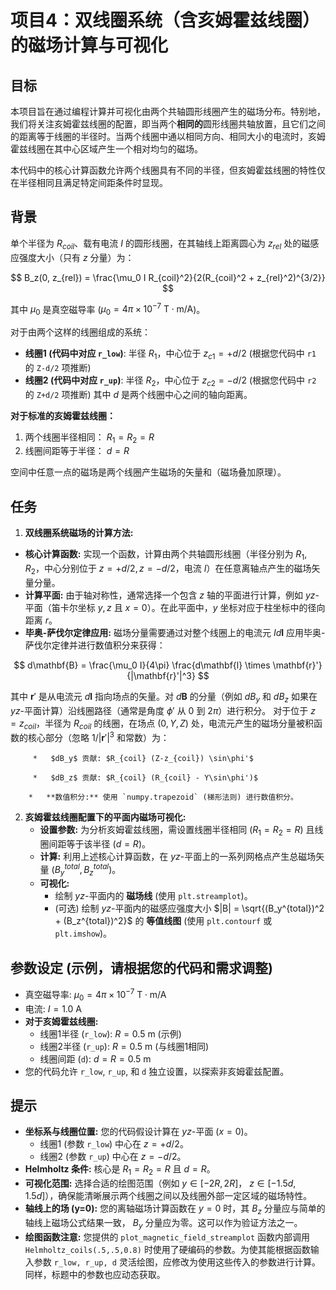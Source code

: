 # 项目4：双线圈系统（含亥姆霍兹线圈）的磁场计算与可视化

## 目标

本项目旨在通过编程计算并可视化由两个共轴圆形线圈产生的磁场分布。特别地，我们将关注亥姆霍兹线圈的配置，即当两个**相同的**圆形线圈共轴放置，且它们之间的距离等于线圈的半径时。当两个线圈中通以相同方向、相同大小的电流时，亥姆霍兹线圈在其中心区域产生一个相对均匀的磁场。

本代码中的核心计算函数允许两个线圈具有不同的半径，但亥姆霍兹线圈的特性仅在半径相同且满足特定间距条件时显现。

## 背景

单个半径为 $R_{coil}$、载有电流 $I$ 的圆形线圈，在其轴线上距离圆心为 $z_{rel}$ 处的磁感应强度大小（只有 $z$ 分量）为：

$$
B_z(0, z_{rel}) = \frac{\mu_0 I R_{coil}^2}{2(R_{coil}^2 + z_{rel}^2)^{3/2}}
$$

其中 $\mu_0$ 是真空磁导率 ($\mu_0 = 4\pi \times 10^{-7} \text{ T}\cdot\text{m/A}$)。

对于由两个这样的线圈组成的系统：
*   **线圈1 (代码中对应 `r_low`)**: 半径 $R_1$，中心位于 $z_{c1} = +d/2$ (根据您代码中 `r1` 的 `Z-d/2` 项推断)
*   **线圈2 (代码中对应 `r_up`)**: 半径 $R_2$，中心位于 $z_{c2} = -d/2$ (根据您代码中 `r2` 的 `Z+d/2` 项推断)
其中 $d$ 是两个线圈中心之间的轴向距离。

**对于标准的亥姆霍兹线圈：**
1.  两个线圈半径相同： $R_1 = R_2 = R$
2.  线圈间距等于半径： $d = R$

空间中任意一点的磁场是两个线圈产生磁场的矢量和（磁场叠加原理）。

## 任务

1.  **双线圈系统磁场的计算方法:**
*   **核心计算函数:** 实现一个函数，计算由两个共轴圆形线圈（半径分别为 $R_1, R_2$，中心分别位于 $z=+d/2, z=-d/2$，电流 $I$）在任意离轴点产生的磁场矢量分量。
*   **计算平面:** 由于轴对称性，通常选择一个包含 $z$ 轴的平面进行计算，例如 $yz$-平面（笛卡尔坐标 $y, z$ 且 $x=0$）。在此平面中，$y$ 坐标对应于柱坐标中的径向距离 $r$。
*   **毕奥-萨伐尔定律应用:** 磁场分量需要通过对整个线圈上的电流元 $Id\mathbf{l}$ 应用毕奥-萨伐尔定律并进行数值积分来获得：

$$ d\mathbf{B} = \frac{\mu_0 I}{4\pi} \frac{d\mathbf{l} \times \mathbf{r}'}{|\mathbf{r}'|^3} $$

其中 $\mathbf{r}'$ 是从电流元 $d\mathbf{l}$ 指向场点的矢量。对 $d\mathbf{B}$ 的分量（例如 $dB_y$ 和 $dB_z$ 如果在 $yz$-平面计算）沿线圈路径（通常是角度 $\phi'$ 从 $0$ 到 $2\pi$）进行积分。
对于位于 $z=z_{coil}$，半径为 $R_{coil}$ 的线圈，在场点 $(0,Y,Z)$ 处，电流元产生的磁场分量被积函数的核心部分（忽略 $1/|\mathbf{r}'|^3$ 和常数）为：

         *   $dB_y$ 贡献: $R_{coil} (Z-z_{coil}) \sin\phi'$

         *   $dB_z$ 贡献: $R_{coil} (R_{coil} - Y\sin\phi')$
         
        *   **数值积分:** 使用 `numpy.trapezoid` (梯形法则) 进行数值积分。

2.  **亥姆霍兹线圈配置下的平面内磁场可视化:**
    *   **设置参数:** 为分析亥姆霍兹线圈，需设置线圈半径相同 ($R_1=R_2=R$) 且线圈间距等于该半径 ($d=R$)。
    *   **计算:** 利用上述核心计算函数，在 $yz$-平面上的一系列网格点产生总磁场矢量 $(B_y^{total}, B_z^{total})$。
    *   **可视化:**
        *   绘制 $yz$-平面内的 **磁场线** (使用 `plt.streamplot`)。
        *   (可选) 绘制 $yz$-平面内的磁感应强度大小 $|B| = \sqrt{(B_y^{total})^2 + (B_z^{total})^2}$ 的 **等值线图** (使用 `plt.contourf` 或 `plt.imshow`)。

## 参数设定 (示例，请根据您的代码和需求调整)

*   真空磁导率: $\mu_0 = 4\pi \times 10^{-7} \text{ T}\cdot\text{m/A}$
*   电流: $I = 1.0 \text{ A}$
*   **对于亥姆霍兹线圈:**
    *   线圈1半径 (`r_low`): $R = 0.5 \text{ m}$ (示例)
    *   线圈2半径 (`r_up`): $R = 0.5 \text{ m}$ (与线圈1相同)
    *   线圈间距 (`d`): $d = R = 0.5 \text{ m}$
*   您的代码允许 `r_low`, `r_up`, 和 `d` 独立设置，以探索非亥姆霍兹配置。

## 提示

*   **坐标系与线圈位置:** 您的代码假设计算在 $yz$-平面 ($x=0$)。
    *   线圈1 (参数 `r_low`) 中心在 $z = +d/2$。
    *   线圈2 (参数 `r_up`) 中心在 $z = -d/2$。
*   **Helmholtz 条件:** 核心是 $R_1 = R_2 = R$ 且 $d = R$。
*   **可视化范围:** 选择合适的绘图范围（例如 $y \in [-2R, 2R]$， $z \in [-1.5d, 1.5d]$），确保能清晰展示两个线圈之间以及线圈外部一定区域的磁场特性。
*   **轴线上的场 (y=0):** 您的离轴磁场计算函数在 $y=0$ 时，其 $B_z$ 分量应与简单的轴线上磁场公式结果一致， $B_y$ 分量应为零。这可以作为验证方法之一。
*   **绘图函数注意:** 您提供的 `plot_magnetic_field_streamplot` 函数内部调用 `Helmholtz_coils(.5,.5,0.8)` 时使用了硬编码的参数。为使其能根据函数输入参数 `r_low, r_up, d` 灵活绘图，应修改为使用这些传入的参数进行计算。同样，标题中的参数也应动态获取。
